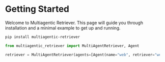 # Getting Started

Welcome to Multiagentic Retriever. This page will guide you through installation and a minimal example to get up and running.

```bash
pip install multiagentic-retriever
```

```python
from multiagentic_retriever import MultiAgentRetriever, Agent

retriever = MultiAgentRetriever(agents=[Agent(name="web", retriever="web_search")])
```

